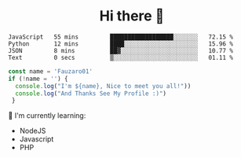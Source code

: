 <h1  align='center'> Hi there 👋 </h1>

<p align='center'> </p>

<!--START_SECTION:waka-->

```text
JavaScript   55 mins         ██████████████████░░░░░░░   72.15 %
Python       12 mins         ████░░░░░░░░░░░░░░░░░░░░░   15.96 %
JSON         8 mins          ██▓░░░░░░░░░░░░░░░░░░░░░░   10.77 %
Text         0 secs          ▒░░░░░░░░░░░░░░░░░░░░░░░░   01.11 %
```

<!--END_SECTION:waka-->

```javascript
const name = 'Fauzaro01'
if (!name = '') {
  console.log("I'm ${name}, Nice to meet you all!"))
  console.log("And Thanks See My Profile :)")
 }
```

:page_with_curl: I'm currently learning:
- NodeJS
- Javascript
- PHP

